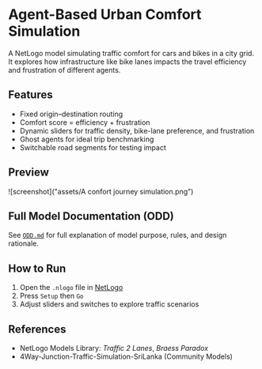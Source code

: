 # Agent-Based Urban Comfort Simulation

A NetLogo model simulating traffic comfort for cars and bikes in a city grid.  
It explores how infrastructure like bike lanes impacts the travel efficiency and frustration of different agents.

## Features
- Fixed origin–destination routing
- Comfort score = efficiency + frustration
- Dynamic sliders for traffic density, bike-lane preference, and frustration
- Ghost agents for ideal trip benchmarking
- Switchable road segments for testing impact

## Preview
![screenshot]("assets/A confort journey simulation.png")


## Full Model Documentation (ODD)
See [`ODD.md`](./ODD.md) for full explanation of model purpose, rules, and design rationale.

## How to Run
1. Open the `.nlogo` file in [NetLogo](https://ccl.northwestern.edu/netlogo/)
2. Press `Setup` then `Go`
3. Adjust sliders and switches to explore traffic scenarios

## References
- NetLogo Models Library: *Traffic 2 Lanes*, *Braess Paradox*
- 4Way-Junction-Traffic-Simulation-SriLanka (Community Models)
